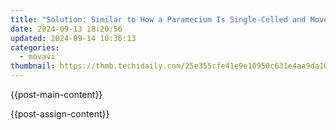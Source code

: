 ```yaml
---
title: "Solution: Similar to How a Paramecium Is Single-Celled and Moves Using Cilia, Whereas Amoebas Move by Extending Pseudopods, an Understanding of Different Organism Structures Helps in Diagnosis. In the Context of Nerve Injuries, Recognizing Specific Symptoms (E.g., Claw Hand Deformity) Can Help Pinpoint the Location of Injury Along the Ulnar Nerve Pathway, Analogous to Identifying Unique Features in Microorganisms for Classification."
date: 2024-09-13 18:20:56
updated: 2024-09-14 10:36:13
categories:
  - movavi
thumbnail: https://thmb.techidaily.com/25e355cfe41e9e10950c631e4aa9da16590e30c123d991c0d3d8b6703e367f7f.png
---
```


{{post-main-content}}

<ins class="adsbygoogle"
     style="display:block"
     data-ad-format="autorelaxed"
     data-ad-client="ca-pub-7571918770474297"
     data-ad-slot="1223367746"></ins>

{{post-assign-content}}

<ins class="adsbygoogle"
     style="display:block"
     data-ad-client="ca-pub-7571918770474297"
     data-ad-slot="8358498916"
     data-ad-format="auto"
     data-full-width-responsive="true"></ins>
